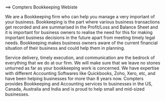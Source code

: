 ==> Compters Bookkeeping Webiste

We are a Bookkeeping firm who can help you manage a very important of your business. Bookkeeping is the part where various business transactions get recorded and are summarised in the Profit/Loss and Balance Sheet and it is important for business owners to realise the need for this for making important business decisions in the future apart from meeting timely legal needs. Bookkeeping makes business owners aware of the current financial situation of their business and could help them in planning.

Service delivery, timely execution, and communication are the bedrock of everything that we do at our firm. We will make sure that we leave no stones unturned as far as your bookkeeping work is concerned. We have expertise with different Accounting Softwares like Quickbooks, Zoho, Xero, etc, and have been helping businesses for more than 8 years now. Compters provides Bookkeeping and Accounting services to businesses in the US, Canada, Australia and India and is proud to help small and mid-sized businesses.

